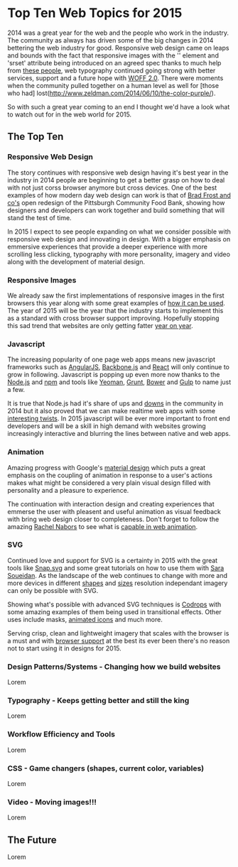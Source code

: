 Top Ten Web Topics for 2015
===========================

2014 was a great year for the web and the people who work in the industry. The community as always has driven some of the big changes in 2014 bettering the web industry for good. Responsive web design came on leaps and bounds with the fact that responsive images with the '<picture>' element and 'srset' attribute being introduced on an agreed spec thanks to much help from [these people](http://responsiveimages.org/), web typography continued going strong with better services, support and a future hope with [WOFF 2.0](http://www.w3.org/TR/2014/WD-WOFF2-20140508/). There were moments when the community pulled together on a human level as well for [those who had] lost(http://www.zeldman.com/2014/06/10/the-color-purple/).

So with such a great year coming to an end I thought we'd have a look what to watch out for in the web world for 2015.

## The Top Ten

### Responsive Web Design

The story continues with responsive web design having it's best year in the industry in 2014 people are beginning to get a better grasp on how to deal with not just corss browser anymore but cross devices. One of the best examples of how modern day web design can work is that of [Brad Frost and co's](http://foodbank.bradfrostweb.com/timeline/) open redesign of the Pittsburgh Community Food Bank, showing how designers and developers can work together and build something that will stand the test of time.

In 2015 I expect to see people expanding on what we consider possible with responsive web design and innovating in design. With a bigger emphasis on emmersive experiences that provide a deeper experience with more scrolling less clicking, typography with more personality, imagery and video along with the development of material design.

### Responsive Images

We already saw the first implementations of responsive images in the first browsers this year along with some great examples of [how it can be used](http://alistapart.com/article/responsive-images-in-practice). The year of 2015 will be the year that the industry starts to implement this as a standard with cross browser support improving. Hopefully stopping this sad trend that websites are only getting fatter [year on year](http://www.stevesouders.com/blog/2013/04/05/page-weight-grows-24-year-over-year-not-44/).

### Javascript

The increasing popularity of one page web apps means new javascript frameworks such as [AngularJS](https://angularjs.org/), [Backbone.js](http://backbonejs.org/) and [React](http://facebook.github.io/react/) will only continue to grow in following. Javascript is popping up even more now thanks to the [Node.js](http://nodejs.org/) and [npm](https://www.npmjs.com/) and tools like [Yeoman](http://yeoman.io/), [Grunt](http://gruntjs.com/), [Bower](http://bower.io/) and [Gulp](http://gulpjs.com/) to name just a few.

It is true that Node.js had it's share of ups and [downs](https://medium.com/cool-code-pal/how-javascript-is-going-to-replace-node-js-33cc50bfe64c) in the community in 2014 but it also proved that we can make realtime web apps with some [interesting twists](http://socket.io/demos/weplay/). In 2015 javascript will be ever more important to front end developers and will be a skill in high demand with websites growing increasingly interactive and blurring the lines between native and web apps.

### Animation

Amazing progress with Google's [material design](http://www.google.co.uk/design/spec/material-design/introduction.html#) which puts a great emphasis on the coupling of animation in response to a user's actions makes what might be considered a very plain visual design filled with personality and a pleasure to experience.

The continuation with interaction design and creating experiences that emmerse the user with pleasent and useful animation as visual feedback with bring web design closer to completeness. Don't forget to follow the amazing [Rachel Nabors](https://twitter.com/rachelnabors) to see what is [capable in web animation](http://codepen.io/rachelnabors/).

### SVG

Continued love and support for SVG is a certainty in 2015 with the great tools like [Snap.svg](http://snapsvg.io/) and some great tutorials on how to use them with [Sara Soueidan](http://sarasoueidan.com/). As the landscape of the web continues to change with more and more devices in different [shapes](https://www.android.com/wear/) and [sizes](https://www.apple.com/uk/iphone-6/) resolution independant imagery can only be possible with SVG.

Showing what's possible with advanced SVG techniques is [Codrops](http://tympanus.net/codrops/2014/12/15/elastic-svg-elements/) with some amazing examples of them being used in transitional effects. Other uses include masks, [animated icons](http://codyhouse.co/gem/animate-svg-icons-with-css-and-snap/) and much more.

Serving crisp, clean and lightweight imagery that scales with the browser is a must and with [browser support](http://caniuse.com/#search=svg) at the best its ever been there's no reason not to start using it in designs for 2015.

### Design Patterns/Systems - Changing how we build websites

Lorem

### Typography - Keeps getting better and still the king

Lorem

### Workflow Efficiency and Tools

Lorem

### CSS - Game changers (shapes, current color, variables)

Lorem

### Video - Moving images!!!

Lorem

## The Future

Lorem
